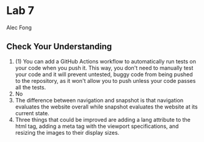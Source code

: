 # Lab 7

Alec Fong

## Check Your Understanding
1. (1) You can add a GitHub Actions workflow to automatically run tests on your code when you push it. This way, you don't need to manually test your code and it will prevent untested, buggy code from being pushed to the repository, as it won't allow you to push unless your code passes all the tests.
2. No
3. The difference between navigation and snapshot is that navigation evaluates the website overall while snapshot evaluates the website at its current state.
4. Three things that could be improved are adding a lang attribute to the html tag, adding a meta tag with the viewport specifications, and resizing the images to their display sizes.
